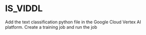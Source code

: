# IS_VIDDL

Add the text classification python file in the Google Cloud Vertex AI platform. Create a training job and run the job 
